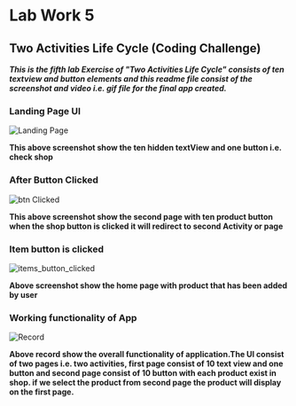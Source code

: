 # Lab Work 5
## Two Activities Life Cycle (Coding Challenge)

***This is the fifth lab Exercise of "Two Activities Life Cycle" consists of ten textview and button elements and this readme file consist of the screenshot and video i.e. gif file for the final app created.***

### Landing Page UI

![Landing Page](ScreenshotAndRecord/firstUI.png)

**This above screenshot show the ten hidden textView and one button i.e. check shop** 

### After Button Clicked

![btn Clicked](ScreenshotAndRecord/afterButtonIsclicked.png)

**This above screenshot show the second page with ten product button when the shop button is clicked it will redirect to second Activity or page**

### Item button is clicked

![items_button_clicked](ScreenshotAndRecord/backtoHome.png)

**Above screenshot show the home page with product that has been added by user**

### Working functionality of App

![Record](ScreenshotAndRecord/Record.gif)

**Above record show the overall functionality of application.The UI consist of two pages i.e. two activities, 
first page consist of 10 text view and one button and second page consist of 10 button with each product exist in shop.
if we select the product from second page the product will display on the first page.**

